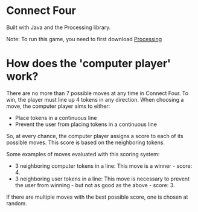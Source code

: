 # Connect Four

Built with Java and the Processing library.

Note: To run this game, you need to first download [Processing](https://github.com/processing/processing)

# How does the 'computer player' work?

There are no more than 7 possible moves at any time in Connect Four.
To win, the player must line up 4 tokens in any direction. 
When choosing a move, the computer player aims to either:

- Place tokens in a continuous line
- Prevent the user from placing tokens in a continuous line

So, at every chance, the computer player assigns a score to each of its possible moves.
This score is based on the neighboring tokens.  

Some examples of moves evaluated with this scoring system:

- 3 neighboring computer tokens in a line: This move is a winner - score: 4.
- 3 neighboring user tokens in a line: This move is necessary to prevent the user from winning - but not as good as the above - score: 3.

If there are multiple moves with the best possible score, one is chosen at random.